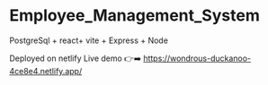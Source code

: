# Employee_Management_System
 PostgreSql + react+ vite + Express + Node


Deployed on netlify
Live demo 👉➡️
https://wondrous-duckanoo-4ce8e4.netlify.app/
